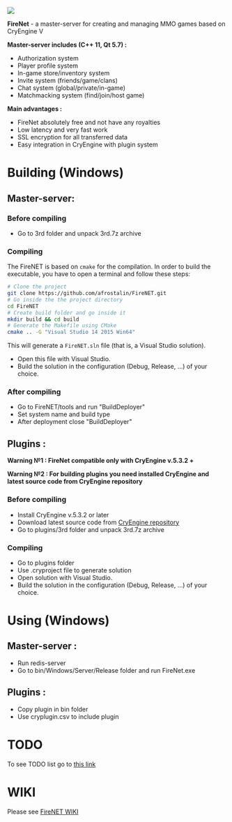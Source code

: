 ![](https://pp.userapi.com/c638128/v638128053/258f5/hflY6sGj5rA.jpg)

**FireNet** - a master-server for creating and managing MMO games based on CryEngine V

**Master-server includes (C++ 11, Qt 5.7) :** 
* Authorization system 
* Player profile system
* In-game store/inventory system
* Invite system (friends/game/clans)
* Chat system (global/private/in-game)
* Matchmacking system (find/join/host game)

**Main advantages :**
* FireNet absolutely free and not have any royalties
* Low latency and very fast work 
* SSL encryption for all transferred  data
* Easy integration in CryEngine with plugin system

# Building (Windows)

## Master-server:
### Before compiling
* Go to 3rd folder and unpack 3rd.7z archive

### Compiling
The FireNET is based on `cmake` for the compilation. In order to build the executable, you have to open a terminal and follow these steps:

```bash
# Clone the project
git clone https://github.com/afrostalin/FireNET.git
# Go inside the the project directory
cd FireNET
# Create build folder and go inside it
mkdir build && cd build
# Generate the Makefile using CMake
cmake .. -G "Visual Studio 14 2015 Win64"
```

This will generate a `FireNET.sln` file (that is, a Visual Studio solution).
* Open this file with Visual Studio.
* Build the solution in the configuration (Debug, Release, ...) of your choice.

### After compiling
* Go to FireNET/tools and run "BuildDeployer"
* Set system name and build type
* After deployment close "BuildDeployer"

## Plugins :

**Warning №1 : FireNet compatible only with CryEngine v.5.3.2 +**

**Warning №2 : For building plugins you need installed CryEngine and latest source code from CryEngine repository**

### Before compiling
* Install CryEngine v.5.3.2 or later
* Download latest source code from [CryEngine repository](https://github.com/CRYTEK-CRYENGINE/CRYENGINE/releases)
* Go to plugins/3rd folder and unpack 3rd.7z archive

### Compiling
* Go to plugins folder
* Use .cryproject file to generate solution
* Open solution with Visual Studio.
* Build the solution in the configuration (Debug, Release, ...) of your choice.

# Using (Windows)

## Master-server :
* Run redis-server 
* Go to bin/Windows/Server/Release folder and run FireNet.exe

## Plugins :
* Copy plugin in bin folder
* Use cryplugin.csv to include plugin

# TODO

To see TODO list go to [this link](https://github.com/afrostalin/FireNET/projects/1)

# WIKI

Please see [FireNET WIKI](https://github.com/afrostalin/FireNET/wiki)

